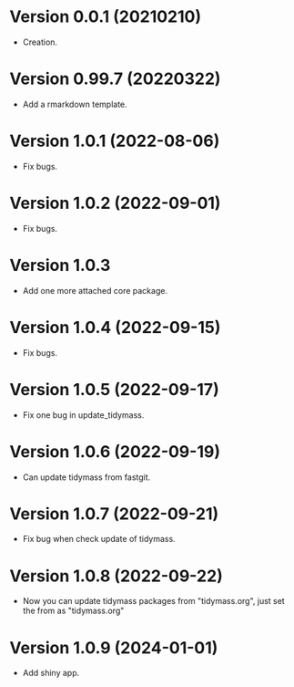 # Version 0.0.1 (20210210)

* Creation.

# Version 0.99.7 (20220322)

* Add a rmarkdown template.

# Version 1.0.1 (2022-08-06)

* Fix bugs.

# Version 1.0.2 (2022-09-01)

* Fix bugs.

# Version 1.0.3

* Add one more attached core package.

# Version 1.0.4 (2022-09-15)

* Fix bugs.

# Version 1.0.5 (2022-09-17)

* Fix one bug in update_tidymass.

# Version 1.0.6 (2022-09-19)

* Can update tidymass from fastgit.

# Version 1.0.7 (2022-09-21)

* Fix bug when check update of tidymass.

# Version 1.0.8 (2022-09-22)

* Now you can update tidymass packages from "tidymass.org", just set the from as "tidymass.org"

# Version 1.0.9 (2024-01-01)

* Add shiny app.